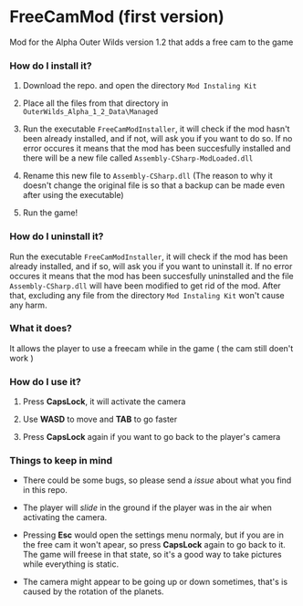 # FreeCamMod (first version)
Mod for the Alpha Outer Wilds version 1.2 that adds a free cam to the game

### How do I install it?

1. Download the repo. and open the directory `Mod Instaling Kit`

2. Place all the files from that directory in `OuterWilds_Alpha_1_2_Data\Managed`

3. Run the executable `FreeCamModInstaller`, it will check if the mod hasn't been already installed, and if not, will ask you if you want to do so. If no error occures it means that the mod has been succesfully installed and there will be a new file called `Assembly-CSharp-ModLoaded.dll`

4. Rename this new file to `Assembly-CSharp.dll` (The reason to why it doesn't change the original file is so that a backup can be made even after using the executable)

5. Run the game! 

### How do I uninstall it?

Run the executable `FreeCamModInstaller`, it will check if the mod has been already installed, and if so, will ask you if you want to uninstall it. If no error occures it means that the mod has been succesfully uninstalled and the file `Assembly-CSharp.dll` will have been modified to get rid of the mod. After that, excluding any file from the directory `Mod Instaling Kit` won't cause any harm.

### What it does?

It allows the player to use a freecam while in the game ( the cam still doen't work )

### How do I use it?

1. Press **CapsLock**, it will activate the camera

2. Use **WASD** to move and **TAB** to go faster

3. Press **CapsLock** again if you want to go back to the player's camera

### Things to keep in mind

- There could be some bugs, so please send a *issue* about what you find in this repo.

- The player will *slide* in the ground if the player was in the air when activating the camera. 

- Pressing **Esc** would open the settings menu normaly, but if you are in the free cam it won't apear, so press **CapsLock** again to go back to it. The game will freese in that state, so it's a good way to take pictures while everything is static.

- The camera might appear to be going up or down sometimes, that's is caused by the rotation of the planets.
  
